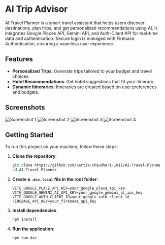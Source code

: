 # AI Trip Advisor

AI Travel Planner is a smart travel assistant that helps users discover destinations, plan trips, and get personalized recommendations using AI. It integrates Google Places API, Gemini API, and Auth-Client API for real-time data and authentication. Secure login is managed with Firebase Authentication, ensuring a seamless user experience.

## Features

- **Personalized Trips**: Generate trips tailored to your budget and travel choices.
- **Hotel Recommendations**: Get hotel suggestions that fit your itinerary.
- **Dynamic Itineraries**: Itineraries are created based on user preferences and budgets.

## Screenshots


![Screenshot 1](https://github.com/user-attachments/assets/8be09761-a8d1-4a0f-a365-425ddb4e688e)
![Screenshot 2](https://github.com/user-attachments/assets/b7dd2f12-291d-4645-9533-7cc5298ef6fe)
![Screenshot 3](https://github.com/user-attachments/assets/bd0cfefd-8aad-4b66-a516-58a899f86d3a)
![Screenshot 4](https://github.com/user-attachments/assets/c859c344-80fb-4222-8b06-f9225275189b)

## Getting Started

To run this project on your machine, follow these steps:

1. **Clone the repository**:
    ```bash
    git clone https://github.com/kartik-chaudhari-1911/AI-Travel-Planner.git
    cd AI-Travel Planner
    ```

2. **Create a `.env.local` file in the root folder**:
    ```plaintext
    VITE_GOOGLE_PLACE_API_KEY=your_google_place_api_key
    VITE_GOOGLE_GEMINI_AI_API_KEY=your_google_gemini_ai_api_key
    VITE_GOOGLE_AUTH_CLIENT_ID=your_google_auth_client_id
    FIREBASE_API_KEY=your_firebase_api_key
    ```

3. **Install dependencies**:
    ```bash
    npm install
    ```

4. **Run the application**:
    ```bash
    npm run dev
    ```
